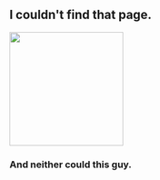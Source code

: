 <!--Page Not Found | Blog by Alex Recker-->
<!--Page not found.-->
<!--/404-->
<!--I couldn't find that page.-->

<h2>I couldn't find that page.</h2>
<img src="http://i.imgur.com/sL5jT0n.jpg" alt="" height="200">
<h3>And neither could this guy.</h3>